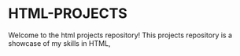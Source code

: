 # HTML-PROJECTS

Welcome to the html projects  repository! This projects repository is a showcase of my skills in HTML, 
